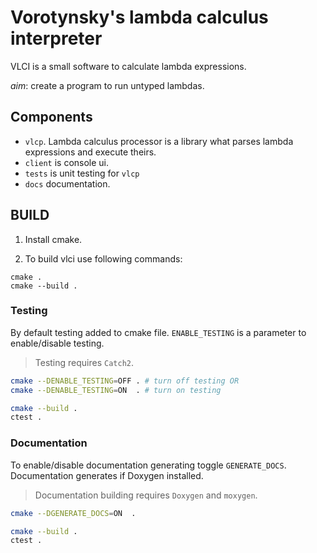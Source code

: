 ﻿# Vorotynsky's lambda calculus interpreter

VLCI is a small software to calculate lambda expressions.

*aim*: create a program to run untyped lambdas.

## Components

 - `vlcp`. Lambda calculus processor is a library what parses lambda expressions and execute theirs.
 - `client` is console ui.
 - `tests` is unit testing for `vlcp`
 - `docs` documentation.

## BUILD

1. Install cmake.

1. To build vlci use following commands:

```
cmake .
cmake --build .
```

### Testing

By default testing added to cmake file. `ENABLE_TESTING` is a parameter to enable/disable testing.

> Testing requires `Catch2`.

```bash
cmake --DENABLE_TESTING=OFF . # turn off testing OR
cmake --DENABLE_TESTING=ON  . # turn on testing

cmake --build .
ctest .
```

### Documentation

To enable/disable documentation generating toggle `GENERATE_DOCS`. Documentation generates if Doxygen installed.

> Documentation building requires `Doxygen` and `moxygen`.

```bash
cmake --DGENERATE_DOCS=ON  .

cmake --build .
ctest .
```
